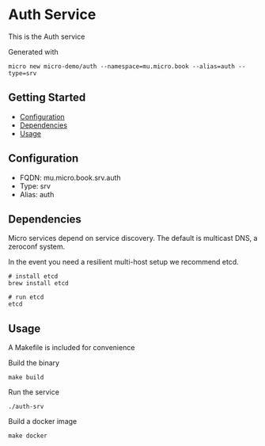 # Auth Service

This is the Auth service

Generated with

```
micro new micro-demo/auth --namespace=mu.micro.book --alias=auth --type=srv
```

## Getting Started

- [Configuration](#configuration)
- [Dependencies](#dependencies)
- [Usage](#usage)

## Configuration

- FQDN: mu.micro.book.srv.auth
- Type: srv
- Alias: auth

## Dependencies

Micro services depend on service discovery. The default is multicast DNS, a zeroconf system.

In the event you need a resilient multi-host setup we recommend etcd.

```
# install etcd
brew install etcd

# run etcd
etcd
```

## Usage

A Makefile is included for convenience

Build the binary

```
make build
```

Run the service
```
./auth-srv
```

Build a docker image
```
make docker
```